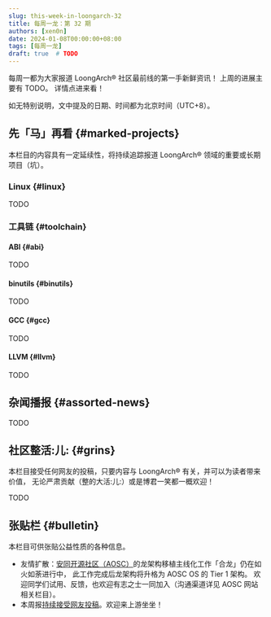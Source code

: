```yaml
---
slug: this-week-in-loongarch-32
title: 每周一龙：第 32 期
authors: [xen0n]
date: 2024-01-08T00:00:00+08:00
tags: [每周一龙]
draft: true  # TODO
---
```


每周一都为大家报道 LoongArch&reg; 社区最前线的第一手新鲜资讯！
上周的进展主要有 TODO。
详情点进来看！

<!-- truncate -->

如无特别说明，文中提及的日期、时间都为北京时间（UTC+8）。

## 先「马」再看 {#marked-projects}

本栏目的内容具有一定延续性，将持续追踪报道 LoongArch&reg; 领域的重要或长期项目（坑）。

### Linux {#linux}

TODO

### 工具链 {#toolchain}

#### ABI {#abi}

TODO

#### binutils {#binutils}

TODO

#### GCC {#gcc}

TODO

#### LLVM {#llvm}

TODO

## 杂闻播报 {#assorted-news}

TODO

## 社区整活:儿: {#grins}

本栏目接受任何网友的投稿，只要内容与 LoongArch&reg; 有关，并可以为读者带来价值，
无论严肃贡献（整的大活:儿:）或是博君一笑都一概欢迎！

TODO

## 张贴栏 {#bulletin}

本栏目可供张贴公益性质的各种信息。

* 友情扩散：[安同开源社区（AOSC）][aosc]的龙架构移植主线化工作「合龙」仍在如火如荼进行中，
  此工作完成后龙架构将升格为 AOSC OS 的 Tier 1 架构。
  欢迎同学们试用、反馈，也欢迎有志之士一同加入（沟通渠道详见 AOSC 网站相关栏目）。
* 本周报[持续接受网友投稿][call-for-submissions]。欢迎来上游坐坐！

[aosc]: https://aosc.io
[call-for-submissions]: https://github.com/loongson-community/areweloongyet/issues/16
